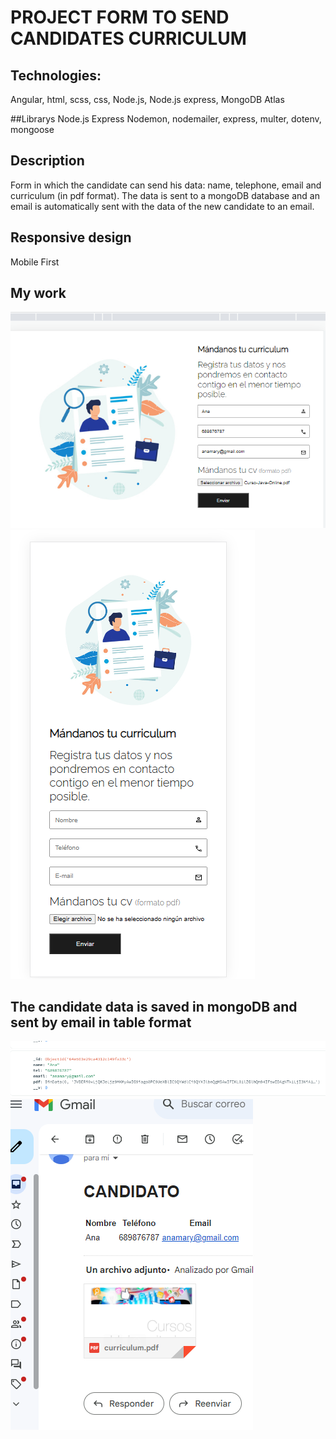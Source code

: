 # PROJECT FORM TO SEND CANDIDATES CURRICULUM

## Technologies:
Angular, html, scss, css, Node.js, Node.js express, MongoDB Atlas

##Librarys Node.js Express
Nodemon, nodemailer, express, multer, dotenv, mongoose

## Description
Form in which the candidate can send his data: name, telephone, email and curriculum (in pdf format). The data is sent to a mongoDB database and an email is automatically sent with the data of the new candidate to an email.

## Responsive design
Mobile First 

## My work
![Alt text](image.png)
![Alt text](image-1.png)

## The candidate data is saved in mongoDB and sent by email in table format
![Alt text](image-2.png)
![Alt text](image-3.png)
